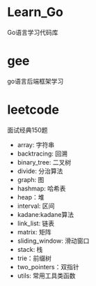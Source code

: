 # Learn_Go
Go语言学习代码库

# gee
go语言后端框架学习

# leetcode
面试经典150题
- array: 字符串
- backtracing: 回溯
- binary_tree: 二叉树
- divide: 分治算法
- graph: 图
- hashmap: 哈希表
- heap：堆
- interval: 区间
- kadane:kadane算法
- link_list: 链表
- matrix: 矩阵
- sliding_window: 滑动窗口
- stack: 栈
- trie：前缀树
- two_pointers：双指针
- utils: 常用工具类函数
